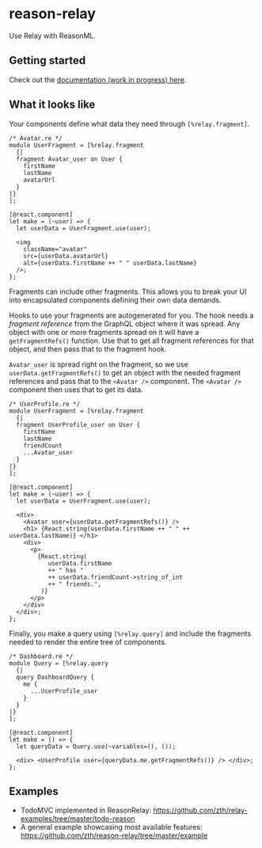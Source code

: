 # reason-relay

Use Relay with ReasonML.

## Getting started

Check out the [documentation (work in progress) here](https://reason-relay-documentation.zth.now.sh/docs/start-here).

## What it looks like

Your components define what data they need through `[%relay.fragment]`.

```reason
/* Avatar.re */
module UserFragment = [%relay.fragment
  {|
  fragment Avatar_user on User {
    firstName
    lastName
    avatarUrl
  }
|}
];

[@react.component]
let make = (~user) => {
  let userData = UserFragment.use(user);

  <img
    className="avatar"
    src={userData.avatarUrl}
    alt={userData.firstName ++ " " userData.lastName}
  />;
};
```

Fragments can include other fragments. This allows you to break your UI into encapsulated components defining their own data demands.

Hooks to use your fragments are autogenerated for you. The hook needs a _fragment reference_ from the GraphQL object where it was spread. Any object with one or more fragments spread on it will have a `getFragmentRefs()` function. Use that to get all fragment references for that object, and then pass that to the fragment hook.

`Avatar_user` is spread right on the fragment, so we use `userData.getFragmentRefs()` to get an object with the needed fragment references and pass that to the `<Avatar />` component. The `<Avatar />` component then uses that to get its data.

```reason
/* UserProfile.re */
module UserFragment = [%relay.fragment
  {|
  fragment UserProfile_user on User {
    firstName
    lastName
    friendCount
    ...Avatar_user
  }
|}
];

[@react.component]
let make = (~user) => {
  let userData = UserFragment.use(user);

  <div>
    <Avatar user={userData.getFragmentRefs()} />
    <h1> {React.string(userData.firstName ++ " " ++ userData.lastName)} </h1>
    <div>
      <p>
        {React.string(
           userData.firstName
           ++ " has "
           ++ userData.friendCount->string_of_int
           ++ " friends.",
         )}
      </p>
    </div>
  </div>;
};
```

Finally, you make a query using `[%relay.query]` and include the fragments needed to render the entire tree of components.

```reason
/* Dashboard.re */
module Query = [%relay.query
  {|
  query DashboardQuery {
    me {
      ...UserProfile_user
    }
  }
|}
];

[@react.component]
let make = () => {
  let queryData = Query.use(~variables=(), ());

  <div> <UserProfile user={queryData.me.getFragmentRefs()} /> </div>;
};
```

## Examples

- TodoMVC implemented in ReasonRelay: https://github.com/zth/relay-examples/tree/master/todo-reason
- A general example showcasing most available features: https://github.com/zth/reason-relay/tree/master/example
